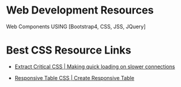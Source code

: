 # Web Development Resources 
Web Components USING [Bootstrap4, CSS, JSS, JQuery]
# Best CSS Resource Links
- [Extract Critical CSS | Making quick loading on slower connections](https://web.dev/extract-critical-css)

- [Responsive Table CSS | Create Responsive Table](https://css-tricks.com/responsive-data-tables/)
